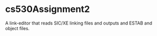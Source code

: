 # cs530Assignment2
A link-editor that reads SIC/XE linking files and outputs and ESTAB and object files.
